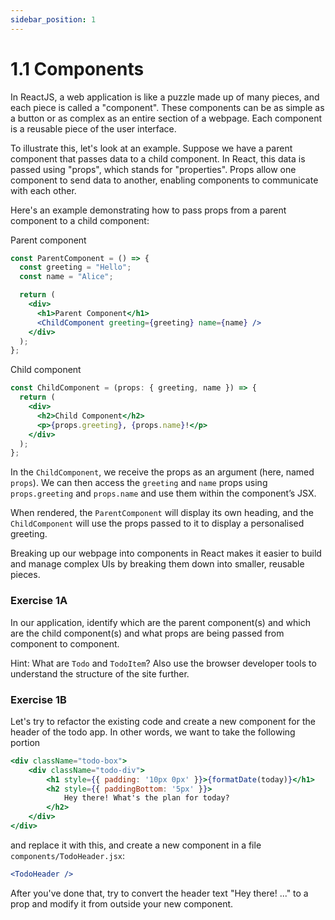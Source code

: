 ```yaml
---
sidebar_position: 1
---
```


# 1.1 Components
In ReactJS, a web application is like a puzzle made up of many pieces, and each piece is called a "component". These components can be as simple as a button or as complex as an entire section of a webpage. Each component is a reusable piece of the user interface.

To illustrate this, let's look at an example. Suppose we have a parent component that passes data to a child component. In React, this data is passed using "props", which stands for "properties". Props allow one component to send data to another, enabling components to communicate with each other.

Here's an example demonstrating how to pass props from a parent component to a child component:

Parent component
``` jsx
const ParentComponent = () => {
  const greeting = "Hello";
  const name = "Alice";

  return (
    <div>
      <h1>Parent Component</h1>
      <ChildComponent greeting={greeting} name={name} />
    </div>
  );
};
```

Child component
``` jsx
const ChildComponent = (props: { greeting, name }) => {
  return (
    <div>
      <h2>Child Component</h2>
      <p>{props.greeting}, {props.name}!</p>
    </div>
  );
};
```

In the `ChildComponent`, we receive the props as an argument (here, named `props`). We can then access the `greeting` and `name` props using `props.greeting` and `props.name` and use them within the component’s JSX.

When rendered, the `ParentComponent` will display its own heading, and the `ChildComponent` will use the props passed to it to display a personalised greeting.

Breaking up our webpage into components in React makes it easier to build and manage complex UIs by breaking them down into smaller, reusable pieces.

### Exercise 1A

In our application, identify which are the parent component(s) and which are the child component(s) and what props are being passed from component to component.

Hint: What are `Todo` and `TodoItem`? Also use the browser developer tools to understand the structure of the site further.

### Exercise 1B

Let's try to refactor the existing code and create a new component for the header of the todo app. In other words, we want to take the following portion 

``` jsx
<div className="todo-box">
    <div className="todo-div">
        <h1 style={{ padding: '10px 0px' }}>{formatDate(today)}</h1>
        <h2 style={{ paddingBottom: '5px' }}>
            Hey there! What's the plan for today?
        </h2>
    </div>
</div>
```

and replace it with this, and create a new component in a file `components/TodoHeader.jsx`:

``` jsx
<TodoHeader />
```

After you've done that, try to convert the header text "Hey there! ..." to a prop and modify it from outside your new component.